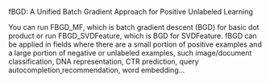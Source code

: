fBGD: A Unified Batch Gradient Approach for Positive Unlabeled Learning

You can run FBGD_MF, which is batch gradient descent (BGD) for basic dot product or run FBGD_SVDFeature, which is BGD for SVDFeature. fBGD can be applied in fields where there are a small portion of positive examples and a large portion of negative or unlabeled examples, such image/document classification, DNA representation, CTR prediction, query autocompletion,recommendation, word embedding...
